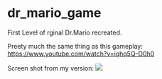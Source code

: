 # dr_mario_game
First Level of rginal Dr.Mario recreated.

Preety much the same thing as this gameplay:
https://www.youtube.com/watch?v=iqhq5Q-D0h0

Screen shot from my version:
<image src="/images/images/mario_1.PNG">
